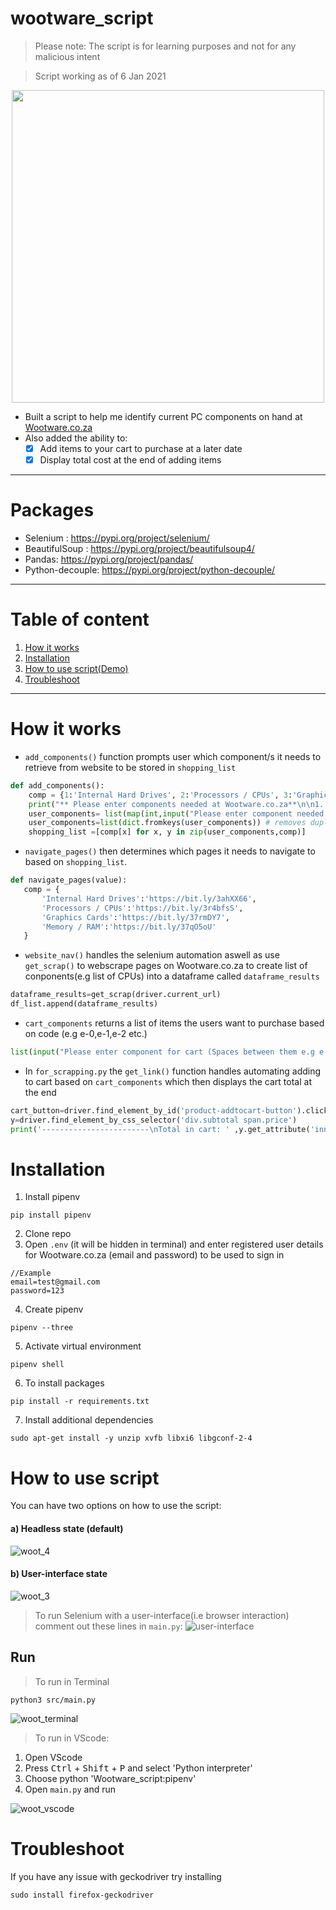 
# wootware_script
> Please note: The script is for learning purposes and not for any malicious intent

> Script working as of 6 Jan 2021



<p align="center">
 <img width="500" src=https://user-images.githubusercontent.com/50704452/103077826-3be4c400-45d9-11eb-8883-1c94ca26a649.png>
</p>

 - Built a script to help me identify current PC components on hand at [Wootware.co.za](https://www.wootware.co.za/)
 - Also added the ability to:
     - [x] Add items to your cart to purchase at a later date
     - [x] Display total cost at the end of adding items
----
# Packages

- Selenium :      https://pypi.org/project/selenium/
- BeautifulSoup : https://pypi.org/project/beautifulsoup4/
- Pandas:         https://pypi.org/project/pandas/
- Python-decouple: https://pypi.org/project/python-decouple/
----
 # Table of content
 1. [How it works](#how-it-works)
 2. [Installation](#installation)
 3. [How to use script(Demo)](#how-to-use-script)
 4. [Troubleshoot](#Troubleshoot)
----

 # How it works
 - `add_components()` function prompts user which component/s it needs to retrieve from website to be stored in `shopping_list`
```python
def add_components():
    comp = {1:'Internal Hard Drives', 2:'Processors / CPUs', 3:'Graphics Cards', 4:'Memory / RAM'}
    print("** Please enter components needed at Wootware.co.za**\n\n1. Internal Hard Drives\n2. Processors / CPUs\n3. Graphics Cards\n4. Memory / RAM\n")
    user_components= list(map(int,input("Please enter component needed (Spaces between them e.g 1 2 3 ) : ").split())) 
    user_components=list(dict.fromkeys(user_components)) # removes duplicates
    shopping_list =[comp[x] for x, y in zip(user_components,comp)]
```
 - `navigate_pages()` then determines which pages it needs to navigate to based on `shopping_list`. 
 ```python
 def navigate_pages(value):
    comp = {
        'Internal Hard Drives':'https://bit.ly/3ahXX66', 
        'Processors / CPUs':'https://bit.ly/3r4bfsS',
        'Graphics Cards':'https://bit.ly/37rmDY7', 
        'Memory / RAM':'https://bit.ly/37qO5oU'
    }
 ```
 - `website_nav()` handles the selenium automation aswell as use `get_scrap()` to webscrape pages on Wootware.co.za to create list of conponents(e.g list of CPUs) into a dataframe called `dataframe_results`
 ```python
dataframe_results=get_scrap(driver.current_url)
df_list.append(dataframe_results)  
 ```
 - `cart_components` returns a list of items the users want to purchase based on code (e.g e-0,e-1,e-2 etc.)
 ```python
 list(input("Please enter component for cart (Spaces between them e.g e-1 e12 e-33 ) : ").split())
 ```
 - In `for_scrapping.py` the `get_link()` function handles automating adding to cart based on `cart_components` which then displays the cart total at the end
 ```python
 cart_button=driver.find_element_by_id('product-addtocart-button').click()
 y=driver.find_element_by_css_selector('div.subtotal span.price')
 print('------------------------\nTotal in cart: ' ,y.get_attribute('innerHTML'),'\n------------------------\nBye!')  
 ```
 

 # Installation
 1. Install pipenv
 ```
 pip install pipenv
 ```
 2. Clone repo
 3. Open `.env` (it will be hidden in terminal) and enter registered user details for Wootware.co.za (email and password) to be used to sign in
```
//Example
email=test@gmail.com
password=123
```
 4. Create pipenv
 ```
 pipenv --three
 ```
 5. Activate virtual environment
 ```
 pipenv shell
 ```
 6. To install packages
``` 
pip install -r requirements.txt
```
7. Install additional dependencies
```
sudo apt-get install -y unzip xvfb libxi6 libgconf-2-4
```
 # How to use script
 You can have two options on how to use the script:
 #### a) Headless state (default)
 ![woot_4](https://user-images.githubusercontent.com/50704452/103755751-fbdd0280-5016-11eb-94e8-2f56953eae63.gif)
 
 
 #### b) User-interface state
  ![woot_3](https://user-images.githubusercontent.com/50704452/103754324-e1a22500-5014-11eb-9538-4d014386df21.gif)
 > To run Selenium with a user-interface(i.e browser interaction) comment out these lines in `main.py`:
 ![user-interface](https://user-images.githubusercontent.com/50704452/103752538-7eaf8e80-5012-11eb-9cc6-6fce6870e7b5.png)
 
 ## Run
 > To run in Terminal
 ```
python3 src/main.py
 ```
 ![woot_terminal](https://user-images.githubusercontent.com/50704452/103770580-ebd11d00-502e-11eb-9ee1-bb09559df46b.gif)
 
 
 > To run in VScode:
 1. Open VScode 
 2. Press <kbd>Ctrl</kbd> + <kbd>Shift</kbd> + <kbd>P</kbd> and select 'Python interpreter'
 3. Choose python 'Wootware_script:pipenv'
 4. Open `main.py` and run
 
 
 ![woot_vscode](https://user-images.githubusercontent.com/50704452/103777087-0d370680-5039-11eb-96c8-d606da7adb99.gif)

#  Troubleshoot
If you have any issue with geckodriver try installing 
```
sudo install firefox-geckodriver
```

